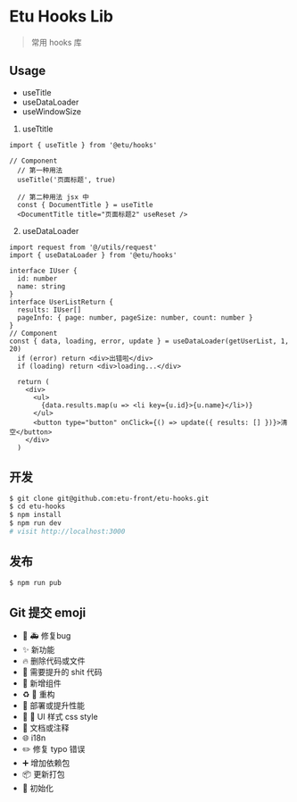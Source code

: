 # Etu Hooks Lib

> 常用 hooks 库

## Usage
- useTitle
- useDataLoader
- useWindowSize

1. useTtitle
```tsx
import { useTitle } from '@etu/hooks'

// Component
  // 第一种用法
  useTitle('页面标题', true)

  // 第二种用法 jsx 中
  const { DocumentTitle } = useTitle
  <DocumentTitle title="页面标题2" useReset />
```

2. useDataLoader
```tsx
import request from '@/utils/request'
import { useDataLoader } from '@etu/hooks'

interface IUser {
  id: number
  name: string
}
interface UserListReturn {
  results: IUser[]
  pageInfo: { page: number, pageSize: number, count: number }
}
// Component
const { data, loading, error, update } = useDataLoader(getUserList, 1, 20)
  if (error) return <div>出错啦</div>
  if (loading) return <div>loading...</div>

  return (
    <div>
      <ul>
        {data.results.map(u => <li key={u.id}>{u.name}</li>)}
      </ul>
      <button type="button" onClick={() => update({ results: [] })}>清空</button>
    </div>
  )
```

## 开发
```bash
$ git clone git@github.com:etu-front/etu-hooks.git
$ cd etu-hooks
$ npm install
$ npm run dev
# visit http://localhost:3000
```
## 发布
```bash
$ npm run pub
```
## Git 提交 emoji

- 🐛 🚑 修复bug
- ✨ 新功能
- 🔥 删除代码或文件
- 💩 需要提升的 shit 代码
- 🎁 新增组件
- ️️♻️ 🔨 重构
- 🚀 部署或提升性能
- 💄 🎨 UI 样式 css style
- 📝 文档或注释
- 🌐 i18n
- ✏️ 修复 typo 错误
- ➕ 增加依赖包
- 📦 更新打包
- 🎉 初始化
